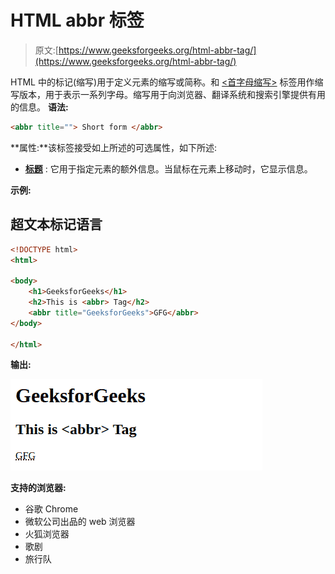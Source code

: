 # HTML abbr 标签

> 原文:[https://www.geeksforgeeks.org/html-abbr-tag/](https://www.geeksforgeeks.org/html-abbr-tag/)

HTML 中的<abbr>标记(缩写)用于定义元素的缩写或简称。<abbr>和 [<首字母缩写>](https://www.geeksforgeeks.org/html-acronym-tag/) 标签用作缩写版本，用于表示一系列字母。缩写用于向浏览器、翻译系统和搜索引擎提供有用的信息。
**语法:**</abbr></abbr>

```html
<abbr title=""> Short form </abbr>
```

**属性:**该标签接受如上所述的可选属性，如下所述:

*   [**标题**](https://www.geeksforgeeks.org/html-title-attribute/) : 它用于指定元素的额外信息。当鼠标在元素上移动时，它显示信息。

**示例:**

## 超文本标记语言

```html
<!DOCTYPE html>
<html>

<body>
    <h1>GeeksforGeeks</h1>
    <h2>This is <abbr> Tag</h2>
    <abbr title="GeeksforGeeks">GFG</abbr>
</body>

</html>
```

**输出:**

![](img/b7aa7d3df3c463204d90b80a75b5963e.png)

**支持的浏览器:**

*   谷歌 Chrome
*   微软公司出品的 web 浏览器
*   火狐浏览器
*   歌剧
*   旅行队